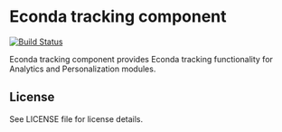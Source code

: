 Econda tracking component
=========================

[![Build Status](https://travis-ci.org/OXID-eSales/econda-tracking-component.svg?branch=master)](https://travis-ci.org/OXID-eSales/econda-tracking-component)

Econda tracking component provides Econda tracking functionality for Analytics and Personalization modules.

## License

See LICENSE file for license details.
